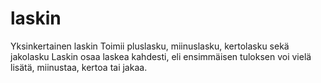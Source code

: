 # laskin

Yksinkertainen laskin
Toimii pluslasku, miinuslasku, kertolasku sekä jakolasku
Laskin osaa laskea kahdesti, eli ensimmäisen tuloksen voi vielä lisätä, miinustaa, kertoa tai jakaa. 

